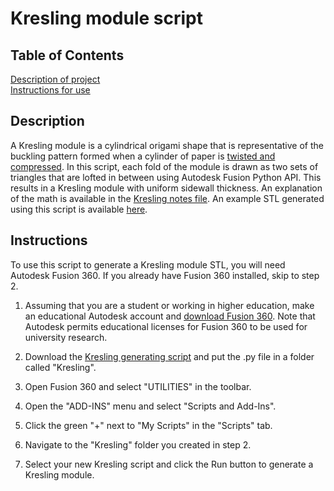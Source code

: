 # Kresling module script
## Table of Contents  
[Description of project](#description)  
[Instructions for use](#instructions)  

## Description
A Kresling module is a cylindrical origami shape that is representative of the buckling pattern formed when a cylinder of paper is [twisted and compressed](https://www.researchgate.net/publication/346643969_The_Fifth_Fold_Complex_Symmetries_in_Kresling-origami_Patterns). In this script, each fold of the module is drawn as two sets of triangles that are lofted in between using Autodesk Fusion Python API. This results in a Kresling module with uniform sidewall thickness. An explanation of the math is available in the [Kresling notes file](../main/Kresling_notes_for_CAD.pdf). An example STL generated using this script is available [here](../main/example_kresling.stl). 

## Instructions
To use this script to generate a Kresling module STL, you will need Autodesk Fusion 360. If you already have Fusion 360 installed, skip to step 2.

1. Assuming that you are a student or working in higher education, make an educational Autodesk account and [download Fusion 360](https://www.autodesk.com/products/fusion-360/education). Note that Autodesk permits educational licenses for Fusion 360 to be used for university research. 

2. Download the [Kresling generating script](../main/Kresling.py) and put the .py file in a folder called "Kresling". 

3. Open Fusion 360 and select "UTILITIES" in the toolbar. 

4. Open the "ADD-INS" menu and select "Scripts and Add-Ins". 

5. Click the green "+" next to "My Scripts" in the "Scripts" tab. 

6. Navigate to the "Kresling" folder you created in step 2. 

7. Select your new Kresling script and click the Run button to generate a Kresling module. 
